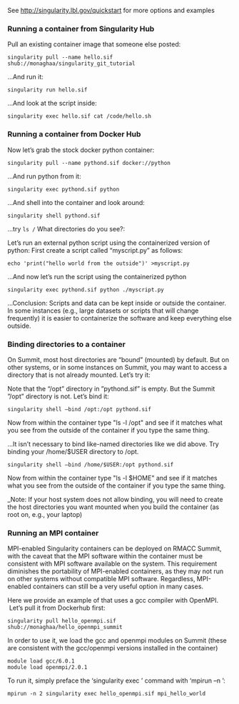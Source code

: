 See http://singularity.lbl.gov/quickstart for more options and examples


### Running a container from Singularity Hub

 Pull an existing container image that someone else posted:
```
singularity pull --name hello.sif shub://monaghaa/singularity_git_tutorial
```

…And run it:
```
singularity run hello.sif
```

 …And look at the script inside:
```
singularity exec hello.sif cat /code/hello.sh
```

### Running a container from Docker Hub

 Now let’s grab the stock docker python container:
```
singularity pull --name pythond.sif docker://python
```

 …And run python from it:
```
singularity exec pythond.sif python
```

…And shell into the container and look around:
```
singularity shell pythond.sif
```

 …try `ls /` What directories do you see?:

Let’s run an external python script using the containerized version of python: 
First create a script called “myscript.py” as follows:
```
echo 'print("hello world from the outside")' >myscript.py
```

…And now let’s run the script using the containerized python
```
singularity exec pythond.sif python ./myscript.py
```

…Conclusion: Scripts and data can be kept inside or outside the container. In some instances (e.g., large datasets or scripts that will change frequently) it is easier to containerize the software and keep everything else outside.

### Binding directories to a container

On Summit, most host directories are “bound” (mounted) by default. But on other systems, or in some instances on Summit, you may want to access a directory that is not already mounted.
Let’s try it:

Note that the “/opt” directory in ”pythond.sif” is empty. But the Summit ”/opt” directory is not.  Let’s bind it:
```
singularity shell –bind /opt:/opt pythond.sif
```

Now from within the container type "ls -l /opt" and see if it matches what you see from the outside of the container if you type the same thing.

 …It isn’t necessary to bind like-named directories like we did above. Try binding your /home/$USER directory to /opt.
```
singularity shell –bind /home/$USER:/opt pythond.sif
```

Now from within the container type "ls -l $HOME" and see if it matches
what you see from the outside of the container if you type the same thing.

_Note: If your host system does not allow binding, you will need to create the host directories you want mounted when you build the container (as root on, e.g., your laptop)

### Running an MPI container

MPI-enabled Singularity containers can be deployed on RMACC Summit, with the caveat that the MPI software within the container must be consistent with MPI software available on the system. This requirement diminishes the portability of MPI-enabled containers, as they may not run on other systems without compatible MPI software. Regardless, MPI-enabled containers can still be a very useful option in many cases.   

Here we provide an example of that uses a gcc compiler with OpenMPI.  Let’s pull it from Dockerhub first:

```
singularity pull hello_openmpi.sif shub://monaghaa/hello_openmpi_summit
```

In order to use it, we load the gcc and openmpi modules on Summit (these are consistent with the gcc/openmpi versions installed in the container)
```	
module load gcc/6.0.1
module load openmpi/2.0.1
```

To run it, simply preface the ‘singularity exec <stuff>’ command with ‘mpirun –n <numprocs>’:

```
mpirun -n 2 singularity exec hello_openmpi.sif mpi_hello_world
```

